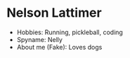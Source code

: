 # Nelson Lattimer

- Hobbies: Running, pickleball, coding
- Spyname: Nelly
- About me (Fake): Loves dogs

